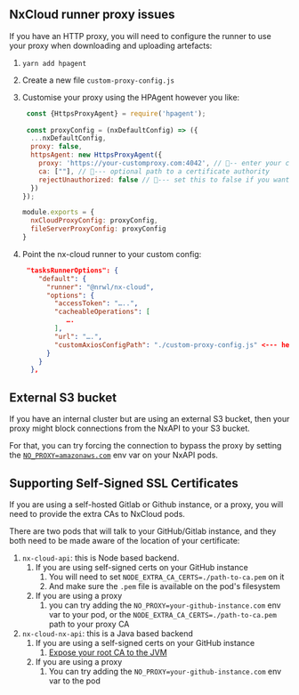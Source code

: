 ## NxCloud runner proxy issues 

If you have an HTTP proxy, you will need to configure the runner to use your proxy when downloading and uploading artefacts:

1. `yarn add hpagent`
2. Create a new file `custom-proxy-config.js`
3. Customise your proxy using the HPAgent however you like:
   ```javascript
    const {HttpsProxyAgent} = require('hpagent');
    
    const proxyConfig = (nxDefaultConfig) => ({
     ...nxDefaultConfig,
     proxy: false,
     httpsAgent: new HttpsProxyAgent({
       proxy: 'https://your-customproxy.com:4042', // -- enter your custom proxy details here
       ca: [""], // --- optional path to a certificate authority
       rejectUnauthorized: false // --- set this to false if you want it to ignore invalid certificate warnings
     })
   });

   module.exports = {
     nxCloudProxyConfig: proxyConfig,
     fileServerProxyConfig: proxyConfig
   }
    ```
4. Point the nx-cloud runner to your custom config:

    ```json
     "tasksRunnerOptions": {
        "default": {
          "runner": "@nrwl/nx-cloud",
          "options": {
            "accessToken": "…..",
            "cacheableOperations": [
               ….
            ],
            "url": "….",
            "customAxiosConfigPath": "./custom-proxy-config.js" <--- here
          }
        }
      },
    ```

## External S3 bucket

If you have an internal cluster but are using an external S3 bucket, then your proxy might block connections 
from the NxAPI to your S3 bucket.

For that, you can try forcing the connection to bypass the proxy by setting the [`NO_PROXY=amazonaws.com`](https://about.gitlab.com/blog/2021/01/27/we-need-to-talk-no-proxy/) env var on your
NxAPI pods.

## Supporting Self-Signed SSL Certificates

If you are using a self-hosted Gitlab or Github instance, or a proxy, you will need to provide the extra CAs
to NxCloud pods.

There are two pods that will talk to your GitHub/Gitlab instance, and they both need to be made aware 
of the location of your certificate:
1. `nx-cloud-api`: this is Node based backend. 
   1. If you are using self-signed certs on your GitHub instance
      1. You will need to set `NODE_EXTRA_CA_CERTS=./path-to-ca.pem` on it
      2. And make sure the `.pem` file is available on the pod's filesystem
   2. If you are using a proxy
      1. you can try adding the `NO_PROXY=your-github-instance.com` env var to your pod, or the `NODE_EXTRA_CA_CERTS=./path-to-ca.pem` path to your proxy CA
2. `nx-cloud-nx-api`: this is a Java based backend
   1. If you are using a self-signed certs on your GitHub instance
      1. [Expose your root CA to the JVM](https://stackoverflow.com/a/4326346)
   2. If you are using a proxy
      1. You can try adding the `NO_PROXY=your-github-instance.com` env var to the pod



